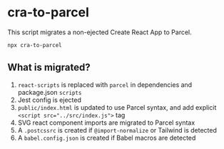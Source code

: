 # cra-to-parcel

This script migrates a non-ejected Create React App to Parcel.

```sh
npx cra-to-parcel
```

## What is migrated?

1. `react-scripts` is replaced with `parcel` in dependencies and package.json `scripts`
2. Jest config is ejected
3. `public/index.html` is updated to use Parcel syntax, and add explicit `<script src="../src/index.js">` tag
4. SVG react component imports are migrated to Parcel syntax
5. A `.postcssrc` is created if `@import-normalize` or Tailwind is detected
6. A `babel.config.json` is created if Babel macros are detected
